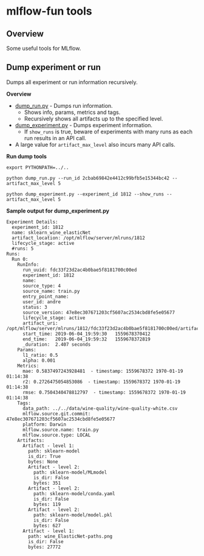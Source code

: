 # mlflow-fun tools 

## Overview

Some useful tools for MLflow.

## Dump experiment or run
Dumps all experiment or run information recursively.

**Overview**
* [dump_run.py](dump_run.py) - Dumps run information.
  * Shows info, params, metrics and tags.
  * Recursively shows all artifacts up to the specified level.
* [dump_experiment.py](dump_experiment.py) - Dumps experiment information.
  * If `show_runs` is true, beware of experiments with many runs as each run results in an API call.
* A large value for `artifact_max_level` also incurs many API calls.


**Run dump tools**
```
export PYTHONPATH=../..

python dump_run.py --run_id 2cbab69842e4412c99bfb5e15344bc42 --artifact_max_level 5 
  
python dump_experiment.py --experiment_id 1812 --show_runs --artifact_max_level 5
```

**Sample output for dump_experiment.py**
```
Experiment Details:
  experiment_id: 1812
  name: sklearn_wine_elasticNet
  artifact_location: /opt/mlflow/server/mlruns/1812
  lifecycle_stage: active
  #runs: 5
Runs:
  Run 0:
    RunInfo:
      run_uuid: fdc33f23d2ac4b0bae5f8181700c00ed
      experiment_id: 1812
      name: 
      source_type: 4
      source_name: train.py
      entry_point_name: 
      user_id: andre
      status: 3
      source_version: 47e8ec307671203cf5607ac2534cbd8fe5e05677
      lifecycle_stage: active
      artifact_uri: /opt/mlflow/server/mlruns/1812/fdc33f23d2ac4b0bae5f8181700c00ed/artifacts
      start_time: 2019-06-04_19:59:30   1559678370412
      end_time:   2019-06-04_19:59:32   1559678372819
      _duration:  2.407 seconds
    Params:
      l1_ratio: 0.5
      alpha: 0.001
    Metrics:
      mae: 0.5837497243928481  - timestamp: 1559678372 1970-01-19 01:14:38
      r2: 0.2726475054853086  - timestamp: 1559678372 1970-01-19 01:14:38
      rmse: 0.7504340478812797  - timestamp: 1559678372 1970-01-19 01:14:38
    Tags:
      data_path: ../../data/wine-quality/wine-quality-white.csv
      mlflow.source.git.commit: 47e8ec307671203cf5607ac2534cbd8fe5e05677
      platform: Darwin
      mlflow.source.name: train.py
      mlflow.source.type: LOCAL
    Artifacts:
      Artifact - level 1:
        path: sklearn-model
        is_dir: True
        bytes: None
        Artifact - level 2:
          path: sklearn-model/MLmodel
          is_dir: False
          bytes: 351
        Artifact - level 2:
          path: sklearn-model/conda.yaml
          is_dir: False
          bytes: 119
        Artifact - level 2:
          path: sklearn-model/model.pkl
          is_dir: False
          bytes: 627
      Artifact - level 1:
        path: wine_ElasticNet-paths.png
        is_dir: False
        bytes: 27772
```
